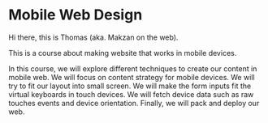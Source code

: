 # Mobile Web Design

Hi there, this is Thomas (aka. Makzan on the web).

This is a course about making website that works in mobile devices.

In this course, we will explore different techniques to create our content in mobile web. We will focus on content strategy for mobile devices. We will try to fit our layout into small screen. We will make the form inputs fit the virtual keyboards in touch devices. We will fetch device data such as raw touches events and device orientation. Finally, we will pack and deploy our web.